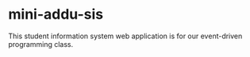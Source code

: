 # mini-addu-sis
This student information system web application is for our event-driven programming class.
